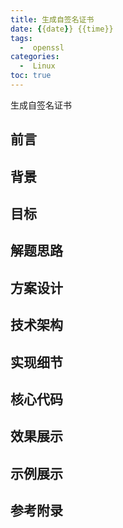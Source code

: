 ```yaml
---
title: 生成自签名证书
date: {{date}} {{time}}
tags:
  -  openssl
categories:
  -  Linux
toc: true
---
```


生成自签名证书

<!-- more -->

## 前言
## 背景
## 目标
## 解题思路
## 方案设计
## 技术架构
## 实现细节
## 核心代码
## 效果展示
## 示例展示
## 参考附录

